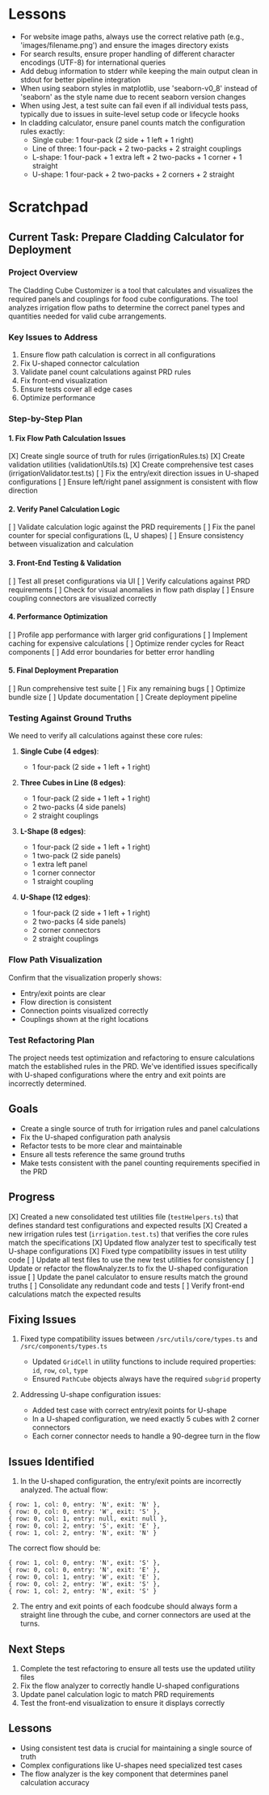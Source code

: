 # Lessons

- For website image paths, always use the correct relative path (e.g., 'images/filename.png') and ensure the images directory exists
- For search results, ensure proper handling of different character encodings (UTF-8) for international queries
- Add debug information to stderr while keeping the main output clean in stdout for better pipeline integration
- When using seaborn styles in matplotlib, use 'seaborn-v0_8' instead of 'seaborn' as the style name due to recent seaborn version changes
- When using Jest, a test suite can fail even if all individual tests pass, typically due to issues in suite-level setup code or lifecycle hooks
- In cladding calculator, ensure panel counts match the configuration rules exactly:
  - Single cube: 1 four-pack (2 side + 1 left + 1 right)
  - Line of three: 1 four-pack + 2 two-packs + 2 straight couplings
  - L-shape: 1 four-pack + 1 extra left + 2 two-packs + 1 corner + 1 straight
  - U-shape: 1 four-pack + 2 two-packs + 2 corners + 2 straight

# Scratchpad

## Current Task: Prepare Cladding Calculator for Deployment

### Project Overview
The Cladding Cube Customizer is a tool that calculates and visualizes the required panels and couplings for food cube configurations. The tool analyzes irrigation flow paths to determine the correct panel types and quantities needed for valid cube arrangements.

### Key Issues to Address
1. Ensure flow path calculation is correct in all configurations
2. Fix U-shaped connector calculation
3. Validate panel count calculations against PRD rules
4. Fix front-end visualization
5. Ensure tests cover all edge cases
6. Optimize performance

### Step-by-Step Plan

#### 1. Fix Flow Path Calculation Issues
[X] Create single source of truth for rules (irrigationRules.ts)
[X] Create validation utilities (validationUtils.ts)
[X] Create comprehensive test cases (irrigationValidator.test.ts)
[ ] Fix the entry/exit direction issues in U-shaped configurations
[ ] Ensure left/right panel assignment is consistent with flow direction

#### 2. Verify Panel Calculation Logic
[ ] Validate calculation logic against the PRD requirements
[ ] Fix the panel counter for special configurations (L, U shapes)
[ ] Ensure consistency between visualization and calculation

#### 3. Front-End Testing & Validation
[ ] Test all preset configurations via UI
[ ] Verify calculations against PRD requirements
[ ] Check for visual anomalies in flow path display
[ ] Ensure coupling connectors are visualized correctly

#### 4. Performance Optimization
[ ] Profile app performance with larger grid configurations
[ ] Implement caching for expensive calculations
[ ] Optimize render cycles for React components
[ ] Add error boundaries for better error handling

#### 5. Final Deployment Preparation
[ ] Run comprehensive test suite
[ ] Fix any remaining bugs
[ ] Optimize bundle size
[ ] Update documentation
[ ] Create deployment pipeline

### Testing Against Ground Truths
We need to verify all calculations against these core rules:

1. **Single Cube (4 edges)**: 
   - 1 four-pack (2 side + 1 left + 1 right)

2. **Three Cubes in Line (8 edges)**: 
   - 1 four-pack (2 side + 1 left + 1 right)
   - 2 two-packs (4 side panels)
   - 2 straight couplings

3. **L-Shape (8 edges)**: 
   - 1 four-pack (2 side + 1 left + 1 right)
   - 1 two-pack (2 side panels)
   - 1 extra left panel
   - 1 corner connector
   - 1 straight coupling

4. **U-Shape (12 edges)**: 
   - 1 four-pack (2 side + 1 left + 1 right)
   - 2 two-packs (4 side panels)
   - 2 corner connectors
   - 2 straight couplings

### Flow Path Visualization
Confirm that the visualization properly shows:
- Entry/exit points are clear
- Flow direction is consistent
- Connection points visualized correctly
- Couplings shown at the right locations

### Test Refactoring Plan

The project needs test optimization and refactoring to ensure calculations match the established rules in the PRD. We've identified issues specifically with U-shaped configurations where the entry and exit points are incorrectly determined.

## Goals
- Create a single source of truth for irrigation rules and panel calculations
- Fix the U-shaped configuration path analysis
- Refactor tests to be more clear and maintainable
- Ensure all tests reference the same ground truths
- Make tests consistent with the panel counting requirements specified in the PRD

## Progress
[X] Created a new consolidated test utilities file (`testHelpers.ts`) that defines standard test configurations and expected results
[X] Created a new irrigation rules test (`irrigation.test.ts`) that verifies the core rules match the specifications
[X] Updated flow analyzer test to specifically test U-shape configurations
[X] Fixed type compatibility issues in test utility code
[ ] Update all test files to use the new test utilities for consistency
[ ] Update or refactor the flowAnalyzer.ts to fix the U-shaped configuration issue
[ ] Update the panel calculator to ensure results match the ground truths
[ ] Consolidate any redundant code and tests
[ ] Verify front-end calculations match the expected results

## Fixing Issues
1. Fixed type compatibility issues between `/src/utils/core/types.ts` and `/src/components/types.ts`
   - Updated `GridCell` in utility functions to include required properties: `id`, `row`, `col`, `type`
   - Ensured `PathCube` objects always have the required `subgrid` property
   
2. Addressing U-shape configuration issues:
   - Added test case with correct entry/exit points for U-shape
   - In a U-shaped configuration, we need exactly 5 cubes with 2 corner connectors
   - Each corner connector needs to handle a 90-degree turn in the flow

## Issues Identified
1. In the U-shaped configuration, the entry/exit points are incorrectly analyzed. The actual flow:
```
{ row: 1, col: 0, entry: 'N', exit: 'N' },
{ row: 0, col: 0, entry: 'W', exit: 'S' },
{ row: 0, col: 1, entry: null, exit: null },
{ row: 0, col: 2, entry: 'S', exit: 'E' },
{ row: 1, col: 2, entry: 'N', exit: 'N' }
```

The correct flow should be:
```
{ row: 1, col: 0, entry: 'N', exit: 'S' },
{ row: 0, col: 0, entry: 'N', exit: 'E' },
{ row: 0, col: 1, entry: 'W', exit: 'E' },
{ row: 0, col: 2, entry: 'W', exit: 'S' },
{ row: 1, col: 2, entry: 'N', exit: 'S' }
```

2. The entry and exit points of each foodcube should always form a straight line through the cube, and corner connectors are used at the turns.

## Next Steps
1. Complete the test refactoring to ensure all tests use the updated utility files
2. Fix the flow analyzer to correctly handle U-shaped configurations
3. Update panel calculation logic to match PRD requirements
4. Test the front-end visualization to ensure it displays correctly

## Lessons
- Using consistent test data is crucial for maintaining a single source of truth
- Complex configurations like U-shapes need specialized test cases
- The flow analyzer is the key component that determines panel calculation accuracy